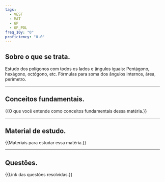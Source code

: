 ```yaml
---
tags:
  - VEST
  - MAT
  - GP
  - GP_POL
freq_10y: "0"
proficiency: "0.0"
---
```

## Sobre o que se trata.

Estudo dos polígonos com todos os lados e ângulos iguais:
Pentágono, hexágono, octógono, etc.
Fórmulas para soma dos ângulos internos, área, perímetro.

--- 
## Conceitos fundamentais.

{{O que você entende como conceitos fundamentais dessa matéria.}}

---
## Material de estudo.

{{Materiais para estudar essa matéria.}}

--- 
## Questões.

{{Link das questões resolvidas.}}